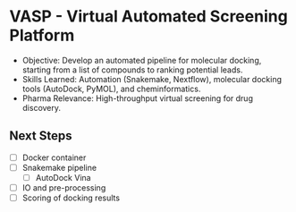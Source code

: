 # VASP - Virtual Automated Screening Platform

- Objective: Develop an automated pipeline for molecular docking, starting from a list of compounds to ranking potential leads.
- Skills Learned: Automation (Snakemake, Nextflow), molecular docking tools (AutoDock, PyMOL), and cheminformatics.
- Pharma Relevance: High-throughput virtual screening for drug discovery.

## Next Steps

- [ ] Docker container
- [ ] Snakemake pipeline
  - [ ] AutoDock Vina
- [ ] IO and pre-processing
- [ ] Scoring of docking results